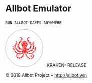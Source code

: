 # Allbot Emulator
`RUN ALLBOT DAPPS ANYWHERE`

<img src="../img/logos/kraken.png" alt="Kraken Release" style="height:120px;"/> &nbsp; KRAKENᵅ RELEASE

© 2018 Allbot Project &bull; <http://allbot.win>
